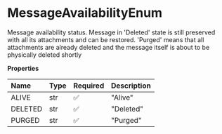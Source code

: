 # MessageAvailabilityEnum

Message availability status. Message in 'Deleted' state is still preserved with all its attachments and can be restored. 'Purged' means that all attachments are already deleted and the message itself is about to be physically deleted shortly

**Properties**

| Name    | Type | Required | Description |
| :------ | :--- | :------- | :---------- |
| ALIVE   | str  | ✅       | "Alive"     |
| DELETED | str  | ✅       | "Deleted"   |
| PURGED  | str  | ✅       | "Purged"    |

<!-- This file was generated by liblab | https://liblab.com/ -->
